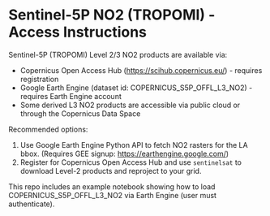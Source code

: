 
# Sentinel-5P NO2 (TROPOMI) - Access Instructions

Sentinel-5P (TROPOMI) Level 2/3 NO2 products are available via:
- Copernicus Open Access Hub (https://scihub.copernicus.eu/) - requires registration
- Google Earth Engine (dataset id: COPERNICUS_S5P_OFFL_L3_NO2) - requires Earth Engine account
- Some derived L3 NO2 products are accessible via public cloud or through the Copernicus Data Space

Recommended options:
1. Use Google Earth Engine Python API to fetch NO2 rasters for the LA bbox. (Requires GEE signup: https://earthengine.google.com/)
2. Register for Copernicus Open Access Hub and use `sentinelsat` to download Level-2 products and reproject to your grid.

This repo includes an example notebook showing how to load COPERNICUS_S5P_OFFL_L3_NO2 via Earth Engine (user must authenticate).
